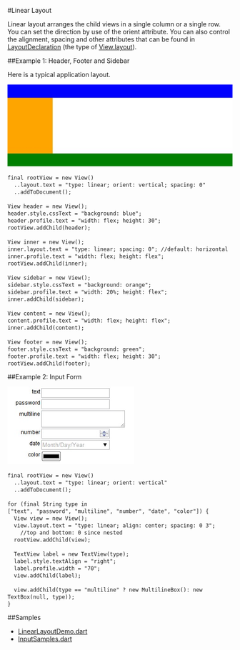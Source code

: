#Linear Layout

Linear layout arranges the child views in a single column or a single row. You can set the direction by use of the orient attribute. You can also control the alignment, spacing and other attributes that can be found in [LayoutDeclaration](api:view) (the type of [View.layout](api:view)).

##Example 1: Header, Footer and Sidebar

Here is a typical application layout.

![Border Layout](borderlayout.jpg?raw=true)

    final rootView = new View()
      ..layout.text = "type: linear; orient: vertical; spacing: 0"
      ..addToDocument();

    View header = new View();
    header.style.cssText = "background: blue";
    header.profile.text = "width: flex; height: 30";
    rootView.addChild(header);

    View inner = new View();
    inner.layout.text = "type: linear; spacing: 0"; //default: horizontal
    inner.profile.text = "width: flex; height: flex";
    rootView.addChild(inner);

    View sidebar = new View();
    sidebar.style.cssText = "background: orange";
    sidebar.profile.text = "width: 20%; height: flex";
    inner.addChild(sidebar);

    View content = new View();
    content.profile.text = "width: flex; height: flex";
    inner.addChild(content);

    View footer = new View();
    footer.style.cssText = "background: green";
    footer.profile.text = "width: flex; height: 30";
    rootView.addChild(footer);

##Example 2: Input Form

![Input Form](inputform.jpg?raw=true)

    final rootView = new View()
      ..layout.text = "type: linear; orient: vertical"
      ..addToDocument();

    for (final String type in
    ["text", "password", "multiline", "number", "date", "color"]) {
      View view = new View();
      view.layout.text = "type: linear; align: center; spacing: 0 3";
        //top and bottom: 0 since nested
      rootView.addChild(view);

      TextView label = new TextView(type);
      label.style.textAlign = "right";
      label.profile.width = "70";
      view.addChild(label);

      view.addChild(type == "multiline" ? new MultilineBox(): new TextBox(null, type));
    }

##Samples

* [LinearLayoutDemo.dart](source:example/linear-layout)
* [InputSamples.dart](source:example/input)
